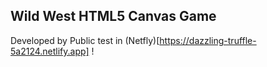 ## Wild West HTML5 Canvas Game

Developed by 
Public test in (Netfly)[https://dazzling-truffle-5a2124.netlify.app] !
